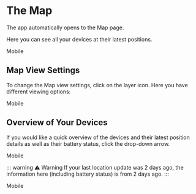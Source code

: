 # The Map

The app automatically opens to the Map page.

Here you can see all your devices at their latest positions.

<v-tabs v-model="tab" bg-color="#fca377">
  <v-tab value="mobile">Mobile</v-tab>
  <!-- <v-tab value="desktop">Desktop</v-tab> -->
</v-tabs>
<v-tabs-items v-model="tab">
  <v-tab-item value="mobile">
    <v-img src="https://i.imgur.com/0QhDB7z.png" style="height:600px"/>
  </v-tab-item>
  <v-tab-item value="desktop">
  </v-tab-item>
</v-tabs-items>

## Map View Settings

To change the Map view settings, click on the layer icon.
Here you have different viewing options:

<v-tabs v-model="tab" bg-color="#fca377">
  <v-tab value="mobile">Mobile</v-tab>
  <!-- <v-tab value="desktop">Desktop</v-tab> -->
</v-tabs>
<v-tabs-items v-model="tab">
  <v-tab-item value="mobile">
    <v-img src="https://i.imgur.com/TZEZOmT.png" style="height:400px"/>
  </v-tab-item>
  <v-tab-item value="desktop">
  </v-tab-item>
</v-tabs-items>

## Overview of Your Devices

If you would like a quick overview of the devices and their
latest position details as well as their battery status, click
the drop-down arrow.

<v-tabs v-model="tab" bg-color="#fca377">
  <v-tab value="mobile">Mobile</v-tab>
  <!-- <v-tab value="desktop">Desktop</v-tab> -->
</v-tabs>
<v-tabs-items v-model="tab">
  <v-tab-item value="mobile">
    <v-img src="https://i.imgur.com/GqvgfVh.png" style="height:600px"/>
  </v-tab-item>
  <v-tab-item value="desktop">
  </v-tab-item>
</v-tabs-items>

::: warning ⚠️ Warning
If your last location update was 2 days ago, the information here (including battery status) is from 2 days ago.
:::

<v-tabs v-model="tab" bg-color="#fca377">
  <v-tab value="mobile">Mobile</v-tab>
  <!-- <v-tab value="desktop">Desktop</v-tab> -->
</v-tabs>
<v-tabs-items v-model="tab">
  <v-tab-item value="mobile">
    <v-img src="https://i.imgur.com/V13ZKrN.png" style="height:600px"/>
  </v-tab-item>
  <v-tab-item value="desktop">
  </v-tab-item>
</v-tabs-items>
